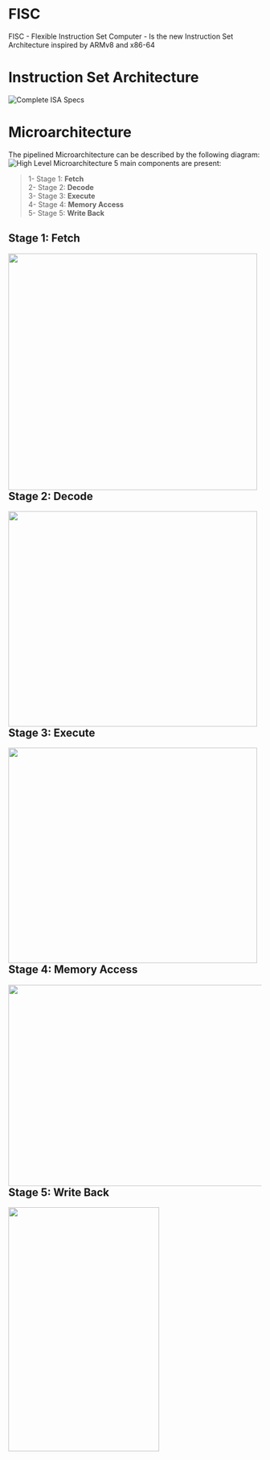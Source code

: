 # FISC
FISC - Flexible Instruction Set Computer - Is the new Instruction Set Architecture inspired by ARMv8 and x86-64

# Instruction Set Architecture
![Complete ISA Specs](http://i.imgur.com/nqctFMi.jpg)

# Microarchitecture

The pipelined Microarchitecture can be described by the following diagram:
![High Level Microarchitecture](http://i.imgur.com/1XNjMSC.png)
5 main components are present:
> 1- Stage 1: **Fetch**  
> 2- Stage 2: **Decode**  
> 3- Stage 3: **Execute**  
> 4- Stage 4: **Memory Access**  
> 5- Stage 5: **Write Back**  


Stage 1: Fetch
--------------
<a href="http://i.imgur.com/rQ2PIP2.png"><img src="http://i.imgur.com/rQ2PIP2.png" align="left" height="470" width="495" ></a>













Stage 2: Decode
--------------
<a href="http://i.imgur.com/j9GLU1Y.png"><img src="http://i.imgur.com/j9GLU1Y.png" align="left" height="428" width="495" ></a>














Stage 3: Execute
--------------
<a href="http://i.imgur.com/A0u5QPA.png"><img src="http://i.imgur.com/A0u5QPA.png" align="left" height="428" width="495" ></a>














Stage 4: Memory Access
--------------
<a href="http://i.imgur.com/s5U3T6v.png"><img src="http://i.imgur.com/s5U3T6v.png" align="left" height="400" width="600" ></a>














Stage 5: Write Back
--------------
<a href="http://i.imgur.com/IzolzTa.png"><img src="http://i.imgur.com/IzolzTa.png" align="left" height="485" width="300" ></a>
